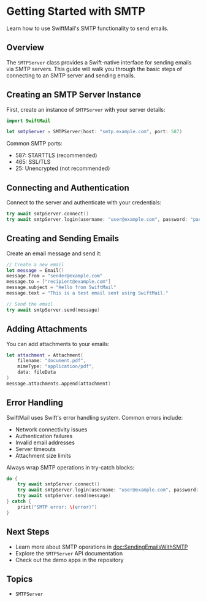# Getting Started with SMTP

Learn how to use SwiftMail's SMTP functionality to send emails.

## Overview

The `SMTPServer` class provides a Swift-native interface for sending emails via SMTP servers. This guide will walk you through the basic steps of connecting to an SMTP server and sending emails.

## Creating an SMTP Server Instance

First, create an instance of `SMTPServer` with your server details:

```swift
import SwiftMail

let smtpServer = SMTPServer(host: "smtp.example.com", port: 587)
```

Common SMTP ports:
- 587: STARTTLS (recommended)
- 465: SSL/TLS
- 25: Unencrypted (not recommended)

## Connecting and Authentication

Connect to the server and authenticate with your credentials:

```swift
try await smtpServer.connect()
try await smtpServer.login(username: "user@example.com", password: "password")
```

## Creating and Sending Emails

Create an email message and send it:

```swift
// Create a new email
let message = Email()
message.from = "sender@example.com"
message.to = ["recipient@example.com"]
message.subject = "Hello from SwiftMail"
message.text = "This is a test email sent using SwiftMail."

// Send the email
try await smtpServer.send(message)
```

## Adding Attachments

You can add attachments to your emails:

```swift
let attachment = Attachment(
    filename: "document.pdf",
    mimeType: "application/pdf",
    data: fileData
)
message.attachments.append(attachment)
```

## Error Handling

SwiftMail uses Swift's error handling system. Common errors include:
- Network connectivity issues
- Authentication failures
- Invalid email addresses
- Server timeouts
- Attachment size limits

Always wrap SMTP operations in try-catch blocks:

```swift
do {
    try await smtpServer.connect()
    try await smtpServer.login(username: "user@example.com", password: "password")
    try await smtpServer.send(message)
} catch {
    print("SMTP error: \(error)")
}
```

## Next Steps

- Learn more about SMTP operations in <doc:SendingEmailsWithSMTP>
- Explore the ``SMTPServer`` API documentation
- Check out the demo apps in the repository

## Topics

- ``SMTPServer``
